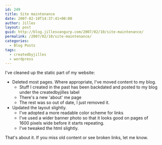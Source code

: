 ```yaml
---
id: 249
title: Site maintenance
date: 2007-02-10T14:37:41+00:00
author: Jilles
layout: post
guid: http://blog.jillesvangurp.com/2007/02/10/site-maintenance/
permalink: /2007/02/10/site-maintenance/
categories:
  - Blog Posts
tags:
  - createdbyjilles
  - wordpress
---
```

I've cleaned up the static part of my website:
<ul>
	<li>Deleted most pages. Where appropriate, I've moved content to my blog.
<ul>
	<li>Stuff I created in the past has been backdated and posted to my blog under the createdbyjilles label</li>
	<li>There's a new 'about' me page</li>
	<li>The rest was so out of date, I just removed it.</li>
</ul>
</li>
	<li>Updated the layout slightly.
<ul>
	<li>I've adopted a more readable color scheme for links</li>
	<li>I've used a wider banner photo so that it looks good on pages of 1600 pixels wide before it starts repeating.</li>
	<li>I've tweaked the html slightly.</li>
</ul>
</li>
</ul>
That's about it. If you miss old content or see broken links, let me know.